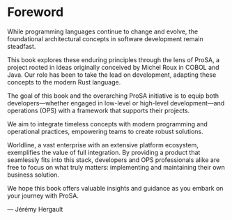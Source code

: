 # Foreword

While programming languages continue to change and evolve, the foundational architectural concepts in software development remain steadfast.

This book explores these enduring principles through the lens of ProSA, a project rooted in ideas originally conceived by Michel Roux in COBOL and Java.
Our role has been to take the lead on development, adapting these concepts to the modern Rust language.

The goal of this book and the overarching ProSA initiative is to equip both developers—whether engaged in low-level or high-level development—and operations (OPS) with a framework that supports their projects.

We aim to integrate timeless concepts with modern programming and operational practices, empowering teams to create robust solutions.

Worldline, a vast enterprise with an extensive platform ecosystem, exemplifies the value of full integration.
By providing a product that seamlessly fits into this stack, developers and OPS professionals alike are free to focus on what truly matters: implementing and maintaining their own business solution.

We hope this book offers valuable insights and guidance as you embark on your journey with ProSA.


— Jérémy Hergault
